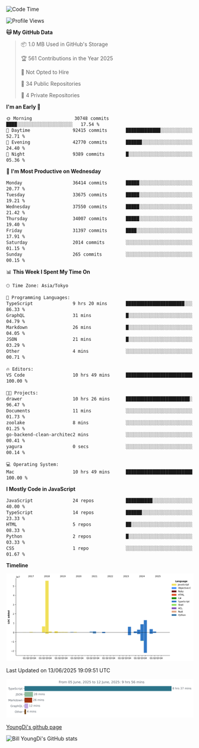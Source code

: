 <!--START_SECTION:waka-->
![Code Time](http://img.shields.io/badge/Code%20Time-1%2C328%20hrs%2042%20mins-blue)

![Profile Views](http://img.shields.io/badge/Profile%20Views-1-blue)

**🐱 My GitHub Data** 

> 📦 1.0 MB Used in GitHub's Storage 
 > 
> 🏆 561 Contributions in the Year 2025
 > 
> 🚫 Not Opted to Hire
 > 
> 📜 34 Public Repositories 
 > 
> 🔑 4 Private Repositories 
 > 
**I'm an Early 🐤** 

```text
🌞 Morning                30748 commits       ████░░░░░░░░░░░░░░░░░░░░░   17.54 % 
🌆 Daytime                92415 commits       █████████████░░░░░░░░░░░░   52.71 % 
🌃 Evening                42770 commits       ██████░░░░░░░░░░░░░░░░░░░   24.40 % 
🌙 Night                  9389 commits        █░░░░░░░░░░░░░░░░░░░░░░░░   05.36 % 
```
📅 **I'm Most Productive on Wednesday** 

```text
Monday                   36414 commits       █████░░░░░░░░░░░░░░░░░░░░   20.77 % 
Tuesday                  33675 commits       █████░░░░░░░░░░░░░░░░░░░░   19.21 % 
Wednesday                37550 commits       █████░░░░░░░░░░░░░░░░░░░░   21.42 % 
Thursday                 34007 commits       █████░░░░░░░░░░░░░░░░░░░░   19.40 % 
Friday                   31397 commits       ████░░░░░░░░░░░░░░░░░░░░░   17.91 % 
Saturday                 2014 commits        ░░░░░░░░░░░░░░░░░░░░░░░░░   01.15 % 
Sunday                   265 commits         ░░░░░░░░░░░░░░░░░░░░░░░░░   00.15 % 
```


📊 **This Week I Spent My Time On** 

```text
🕑︎ Time Zone: Asia/Tokyo

💬 Programming Languages: 
TypeScript               9 hrs 20 mins       ██████████████████████░░░   86.33 % 
GraphQL                  31 mins             █░░░░░░░░░░░░░░░░░░░░░░░░   04.79 % 
Markdown                 26 mins             █░░░░░░░░░░░░░░░░░░░░░░░░   04.05 % 
JSON                     21 mins             █░░░░░░░░░░░░░░░░░░░░░░░░   03.29 % 
Other                    4 mins              ░░░░░░░░░░░░░░░░░░░░░░░░░   00.71 % 

🔥 Editors: 
VS Code                  10 hrs 49 mins      █████████████████████████   100.00 % 

🐱‍💻 Projects: 
drawer                   10 hrs 26 mins      ████████████████████████░   96.47 % 
Documents                11 mins             ░░░░░░░░░░░░░░░░░░░░░░░░░   01.73 % 
zoolake                  8 mins              ░░░░░░░░░░░░░░░░░░░░░░░░░   01.25 % 
go-backend-clean-architec2 mins              ░░░░░░░░░░░░░░░░░░░░░░░░░   00.41 % 
yagura                   0 secs              ░░░░░░░░░░░░░░░░░░░░░░░░░   00.14 % 

💻 Operating System: 
Mac                      10 hrs 49 mins      █████████████████████████   100.00 % 
```

**I Mostly Code in JavaScript** 

```text
JavaScript               24 repos            ██████████░░░░░░░░░░░░░░░   40.00 % 
TypeScript               14 repos            ██████░░░░░░░░░░░░░░░░░░░   23.33 % 
HTML                     5 repos             ██░░░░░░░░░░░░░░░░░░░░░░░   08.33 % 
Python                   2 repos             █░░░░░░░░░░░░░░░░░░░░░░░░   03.33 % 
CSS                      1 repo              ░░░░░░░░░░░░░░░░░░░░░░░░░   01.67 % 
```



**Timeline**

![Lines of Code chart](https://raw.githubusercontent.com/Youngdi/Youngdi/master/assets/bar_graph.png)


 Last Updated on 13/06/2025 19:09:51 UTC
<!--END_SECTION:waka-->

![wakatime](./images/stat.svg)

[YoungDi's github page](https://youngdi.github.io)

![Bill YoungDi's GitHub stats](https://github-readme-stats.vercel.app/api?username=youngdi&count_private=true&show_icons=true)
